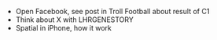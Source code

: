 - Open Facebook, see post in Troll Football about result of C1
- Think about X with LHRGENESTORY
- Spatial in iPhone, how it work